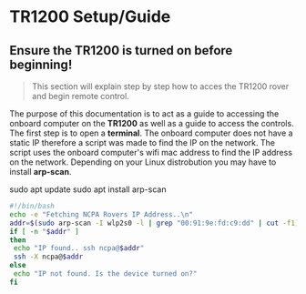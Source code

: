 # TR1200 Setup/Guide
## **Ensure the TR1200 is turned on before beginning!**
>This section will explain step by step how to acces the TR1200 rover and begin remote control.

The purpose of this documentation is to act as a guide to accessing the onboard computer on the **TR1200** as well as a guide to access the controls. The first step is to open a **terminal**. The onboard computer does not have a static IP therefore a script was made to find the IP on the network. The script uses the onboard computer's wifi mac address to find the IP address on the network. Depending on your Linux distrobution you may have to install **arp-scan**.

sudo apt update
sudo apt install arp-scan


```bash
#!/bin/bash
echo -e "Fetching NCPA Rovers IP Address..\n"
addr=$(sudo arp-scan -I wlp2s0 -l | grep "00:91:9e:fd:c9:dd" | cut -f1)
if [ -n "$addr" ]
then
 echo "IP found.. ssh ncpa@$addr"
 ssh -X ncpa@$addr
else
 echo "IP not found. Is the device turned on?"
fi
```

